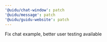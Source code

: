```yaml
---
'@uidu/chat-window': patch
'@uidu/message': patch
'@uidu/guidu-website': patch
---
```


Fix chat example, better user testing available
